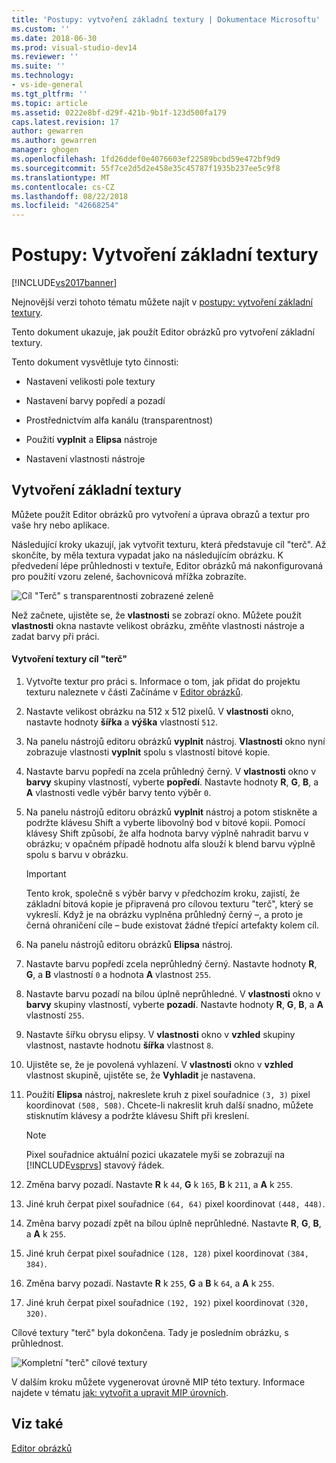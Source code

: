 ```yaml
---
title: 'Postupy: vytvoření základní textury | Dokumentace Microsoftu'
ms.custom: ''
ms.date: 2018-06-30
ms.prod: visual-studio-dev14
ms.reviewer: ''
ms.suite: ''
ms.technology:
- vs-ide-general
ms.tgt_pltfrm: ''
ms.topic: article
ms.assetid: 0222e8bf-d29f-421b-9b1f-123d500fa179
caps.latest.revision: 17
author: gewarren
ms.author: gewarren
manager: ghogen
ms.openlocfilehash: 1fd26ddef0e4076603ef22589bcbd59e472bf9d9
ms.sourcegitcommit: 55f7ce2d5d2e458e35c45787f1935b237ee5c9f8
ms.translationtype: MT
ms.contentlocale: cs-CZ
ms.lasthandoff: 08/22/2018
ms.locfileid: "42668254"
---
```

# <a name="how-to-create-a-basic-texture"></a>Postupy: Vytvoření základní textury
[!INCLUDE[vs2017banner](../includes/vs2017banner.md)]

Nejnovější verzi tohoto tématu můžete najít v [postupy: vytvoření základní textury](https://docs.microsoft.com/visualstudio/designers/how-to-create-a-basic-texture).  
  
Tento dokument ukazuje, jak použít Editor obrázků pro vytvoření základní textury.  
  
 Tento dokument vysvětluje tyto činnosti:  
  
-   Nastavení velikosti pole textury  
  
-   Nastavení barvy popředí a pozadí  
  
-   Prostřednictvím alfa kanálu (transparentnost)  
  
-   Použití **vyplnit** a **Elipsa** nástroje  
  
-   Nastavení vlastnosti nástroje  
  
## <a name="creating-a-basic-texture"></a>Vytvoření základní textury  
 Můžete použít Editor obrázků pro vytvoření a úprava obrazů a textur pro vaše hry nebo aplikace.  
  
 Následující kroky ukazují, jak vytvořit texturu, která představuje cíl "terč". Až skončíte, by měla textura vypadat jako na následujícím obrázku. K předvedení lépe průhlednosti v textuře, Editor obrázků má nakonfigurovaná pro použití vzoru zelené, šachovnicová mřížka zobrazíte.  
  
 ![Cíl "Terč" s transparentnosti zobrazené zeleně](../designers/media/digit-bullseye-texture-in-editor.png "číslice-terč-textury – v editoru")  
  
 Než začnete, ujistěte se, že **vlastnosti** se zobrazí okno. Můžete použít **vlastnosti** okna nastavte velikost obrázku, změňte vlastnosti nástroje a zadat barvy při práci.  
  
#### <a name="to-create-a-bullseye-target-texture"></a>Vytvoření textury cíl "terč"  
  
1.  Vytvořte textur pro práci s. Informace o tom, jak přidat do projektu texturu naleznete v části Začínáme v [Editor obrázků](../designers/image-editor.md).  
  
2.  Nastavte velikost obrázku na 512 x 512 pixelů. V **vlastnosti** okno, nastavte hodnoty **šířka** a **výška** vlastností `512`.  
  
3.  Na panelu nástrojů editoru obrázků **vyplnit** nástroj. **Vlastnosti** okno nyní zobrazuje vlastnosti **vyplnit** spolu s vlastností bitové kopie.  
  
4.  Nastavte barvu popředí na zcela průhledný černý. V **vlastnosti** okno v **barvy** skupiny vlastností, vyberte **popředí**. Nastavte hodnoty **R**, **G**, **B**, a **A** vlastnosti vedle výběr barvy tento výběr `0`.  
  
5.  Na panelu nástrojů editoru obrázků **vyplnit** nástroj a potom stiskněte a podržte klávesu Shift a vyberte libovolný bod v bitové kopii. Pomocí klávesy Shift způsobí, že alfa hodnota barvy výplně nahradit barvu v obrázku; v opačném případě hodnotu alfa slouží k blend barvu výplně spolu s barvu v obrázku.  
  
    > [!IMPORTANT]
    >  Tento krok, společně s výběr barvy v předchozím kroku, zajistí, že základní bitová kopie je připravená pro cílovou texturu "terč", který se vykreslí. Když je na obrázku vyplněna průhledný černý –, a proto je černá ohraničení cíle – bude existovat žádné třepící artefakty kolem cíl.  
  
6.  Na panelu nástrojů editoru obrázků **Elipsa** nástroj.  
  
7.  Nastavte barvu popředí zcela neprůhledný černý. Nastavte hodnoty **R**, **G**, a **B** vlastností `0` a hodnota **A** vlastnost `255`.  
  
8.  Nastavte barvu pozadí na bílou úplně neprůhledné. V **vlastnosti** okno v **barvy** skupiny vlastností, vyberte **pozadí**. Nastavte hodnoty **R**, **G**, **B**, a **A** vlastností `255`.  
  
9. Nastavte šířku obrysu elipsy. V **vlastnosti** okno v **vzhled** skupiny vlastnost, nastavte hodnotu **šířka** vlastnost `8`.  
  
10. Ujistěte se, že je povolená vyhlazení. V **vlastnosti** okno v **vzhled** vlastnost skupině, ujistěte se, že **Vyhladit** je nastavena.  
  
11. Použití **Elipsa** nástroj, nakreslete kruh z pixel souřadnice `(3, 3)` pixel koordinovat `(508, 508)`. Chcete-li nakreslit kruh další snadno, můžete stisknutím klávesy a podržte klávesu Shift při kreslení.  
  
    > [!NOTE]
    >  Pixel souřadnice aktuální pozici ukazatele myši se zobrazují na [!INCLUDE[vsprvs](../includes/vsprvs-md.md)] stavový řádek.  
  
12. Změna barvy pozadí. Nastavte **R** k `44`, **G** k `165`, **B** k `211`, a **A** k `255`.  
  
13. Jiné kruh čerpat pixel souřadnice `(64, 64)` pixel koordinovat `(448, 448)`.  
  
14. Změna barvy pozadí zpět na bílou úplně neprůhledné. Nastavte **R**, **G**, **B**, a **A** k `255`.  
  
15. Jiné kruh čerpat pixel souřadnice `(128, 128)` pixel koordinovat `(384, 384)`.  
  
16. Změna barvy pozadí. Nastavte **R** k `255`, **G** a **B** k `64`, a **A** k `255`.  
  
17. Jiné kruh čerpat pixel souřadnice `(192, 192)` pixel koordinovat `(320, 320)`.  
  
 Cílové textury "terč" byla dokončena. Tady je posledním obrázku, s průhlednost.  
  
 ![Kompletní "terč" cílové textury](../designers/media/gfx-image-demo-bullseye.png "gfx_image_demo_bullseye")  
  
 V dalším kroku můžete vygenerovat úrovně MIP této textury. Informace najdete v tématu [jak: vytvořit a upravit MIP úrovních](../designers/how-to-create-and-modify-mip-levels.md).  
  
## <a name="see-also"></a>Viz také  
 [Editor obrázků](../designers/image-editor.md)



